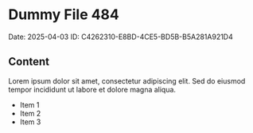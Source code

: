 # Dummy File 484

Date: 2025-04-03
ID: C4262310-E8BD-4CE5-BD5B-B5A281A921D4

## Content

Lorem ipsum dolor sit amet, consectetur adipiscing elit.
Sed do eiusmod tempor incididunt ut labore et dolore magna aliqua.

* Item 1
* Item 2
* Item 3
